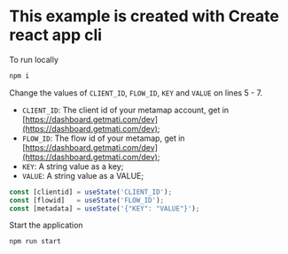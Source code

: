 # This example is created with Create react app cli

To run locally

```sh
npm i
```

Change the values of `CLIENT_ID`, `FLOW_ID`, `KEY` and `VALUE` on lines 5 - 7.

- `CLIENT_ID`: The client id of your metamap account, get in [https://dashboard.getmati.com/dev](https://dashboard.getmati.com/dev);
- `FLOW_ID`: The flow id of your metamap, get in [https://dashboard.getmati.com/dev](https://dashboard.getmati.com/dev);
- `KEY`: A string value as a key;
- `VALUE`: A string value as a VALUE;

```javascript
const [clientid] = useState('CLIENT_ID');
const [flowid]   = useState('FLOW_ID');
const [metadata] = useState('{"KEY": "VALUE"}');
```

Start the application

```sh
npm run start
```